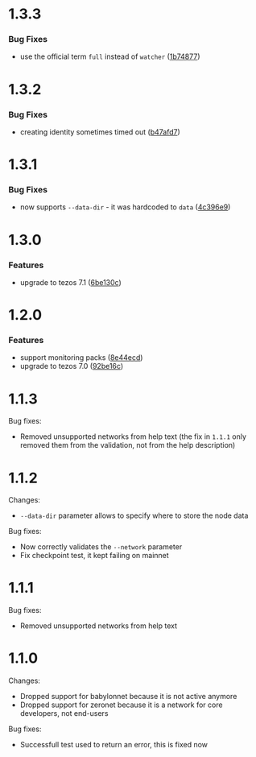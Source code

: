 # 1.3.3


### Bug Fixes

* use the official term `full` instead of `watcher` ([1b74877](https://gitlab.com/Blockdaemon/bpm-tezos/commit/1b748774ad3b4c140b30368294c318e25a8d0256))



# 1.3.2


### Bug Fixes

* creating identity sometimes timed out ([b47afd7](https://gitlab.com/Blockdaemon/bpm-tezos/commit/b47afd72dad7df6a39a1e1a48387279668d02df1))



# 1.3.1


### Bug Fixes

* now supports `--data-dir` - it was hardcoded to `data` ([4c396e9](https://gitlab.com/Blockdaemon/bpm-tezos/commit/4c396e954132f199fc2bb15b998dc5100c625d6c))



# 1.3.0


### Features

* upgrade to tezos 7.1 ([6be130c](https://gitlab.com/Blockdaemon/bpm-tezos/commit/6be130c430bcc0e7b20ce7df0ccf9e6fb48c0f39))



# 1.2.0

### Features

* support monitoring packs ([8e44ecd](https://gitlab.com/Blockdaemon/bpm-tezos/commit/8e44ecdbf66fb1f40bb7e1e3d45afa7e5912ba5d))
* upgrade to tezos 7.0 ([92be16c](https://gitlab.com/Blockdaemon/bpm-tezos/commit/92be16ccdf6d0f31efa30945bf965f71bf97c735))

# 1.1.3

Bug fixes:

* Removed unsupported networks from help text (the fix in `1.1.1` only removed them from the validation, not from the help description)

# 1.1.2

Changes:

* `--data-dir` parameter allows to specify where to store the node data

Bug fixes:

* Now correctly validates the `--network` parameter
* Fix checkpoint test, it kept failing on mainnet

# 1.1.1

Bug fixes:

* Removed unsupported networks from help text

# 1.1.0

Changes:

* Dropped support for babylonnet because it is not active anymore
* Dropped support for zeronet because it is a network for core developers, not end-users

Bug fixes:

* Successfull test used to return an error, this is fixed now

